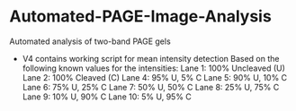 # Automated-PAGE-Image-Analysis
Automated analysis of two-band PAGE gels
* V4 contains working script for mean intensity detection
Based on the following known values for the intensities:
Lane 1: 100% Uncleaved (U)
Lane 2: 100% Cleaved (C)
Lane 4: 95% U, 5% C
Lane 5: 90% U, 10% C
Lane 6: 75% U, 25% C
Lane 7: 50% U, 50% C
Lane 8: 25% U, 75% C
Lane 9: 10% U, 90% C
Lane 10: 5% U, 95% C
